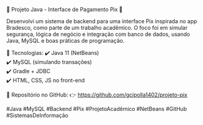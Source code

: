 🚀 Projeto Java - Interface de Pagamento Pix 💸

Desenvolvi um sistema de backend para uma interface Pix inspirada no app Bradesco, como parte de um trabalho acadêmico. O foco foi em simular segurança, lógica de negócio e integração com banco de dados, usando Java, MySQL e boas práticas de programação.

🔧 Tecnologias:
✔️ Java 11 (NetBeans)  
✔️ MySQL (simulando transações)  
✔️ Gradle + JDBC  
✔️ HTML, CSS, JS no front-end

🔗 Repositório no GitHub:
👉 https://github.com/gcipolla1402/projeto-pix

#Java #MySQL #Backend #Pix #ProjetoAcadêmico #NetBeans #GitHub #SistemasDeInformação
